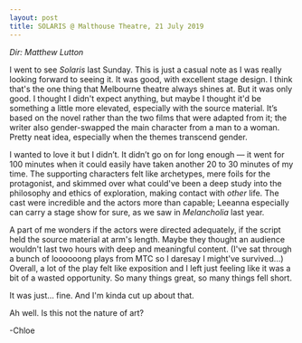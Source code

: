 ```yaml
---
layout: post
title: SOLARIS @ Malthouse Theatre, 21 July 2019
---
```


*Dir: Matthew Lutton*

I went to see *Solaris* last Sunday. This is just a casual note as I was really looking forward to seeing it. It was good, with excellent stage design. I think that's the one thing that Melbourne theatre always shines at. But it was only good. I thought I didn't expect anything, but maybe I thought it'd be something a little more elevated, especially with the source material. It’s based on the novel rather than the two films that were adapted from it; the writer also gender-swapped the main character from a man to a woman. Pretty neat idea, especially when the themes transcend gender.

I wanted to love it but I didn’t. It didn’t go on for long enough — it went for 100 minutes when it could easily have taken another 20 to 30 minutes of my time. The supporting characters felt like archetypes, mere foils for the protagonist, and skimmed over what could've been a deep study into the philosophy and ethics of exploration, making contact with *other* life. The cast were incredible and the actors more than capable; Leeanna especially can carry a stage show for sure, as we saw in *Melancholia* last year. 

A part of me wonders if the actors were directed adequately, if the script held the source material at arm's length. Maybe they thought an audience wouldn't last two hours with deep and meaningful content. (I've sat through a bunch of loooooong plays from MTC so I daresay I might've survived...) Overall, a lot of the play felt like exposition and I left just feeling like it was a bit of a wasted opportunity. So many things great, so many things fell short.

It was just... fine. And I'm kinda cut up about that. 

Ah well. Is this not the nature of art? 

-Chloe

